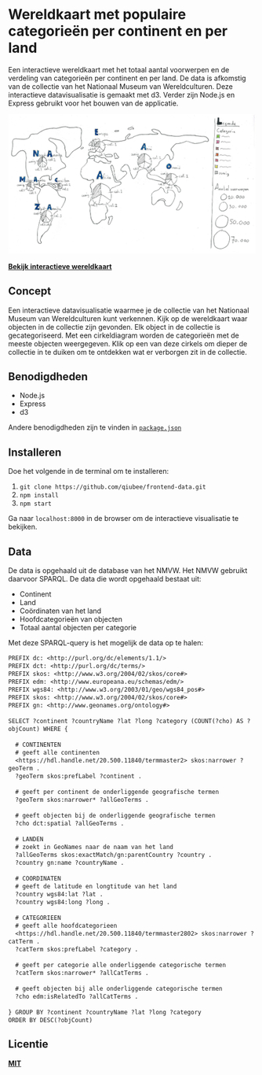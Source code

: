# Wereldkaart met populaire categorieën per continent en per land

Een interactieve wereldkaart met het totaal aantal voorwerpen en de verdeling van categorieën per continent en per land. De data is afkomstig van de collectie van het Nationaal Museum van Wereldculturen. Deze interactieve datavisualisatie is gemaakt met d3. Verder zijn Node.js en Express gebruikt voor het bouwen van de applicatie.

![World map with pie charts showing top 3 of categories with the most objects found in the collection of the National Museum of Worldcultures](images/concept-small-cut.jpg)

**[Bekijk interactieve wereldkaart](https://qiubee.github.io/frontend-data/)**

## Concept

Een interactieve datavisualisatie waarmee je de collectie van het Nationaal Museum van Wereldculturen kunt verkennen. Kijk op de wereldkaart waar objecten in de collectie zijn gevonden. Elk object in de collectie is gecategoriseerd. Met een cirkeldiagram worden de categorieën met de meeste objecten weergegeven. Klik op een van deze cirkels om dieper de collectie in te duiken om te ontdekken wat er verborgen zit in de collectie.

## Benodigdheden

* Node.js
* Express
* d3

Andere benodigdheden zijn te vinden in [`package.json`](https://github.com/qiubee/frontend-data/blob/master/package.json)

## Installeren

Doe het volgende in de terminal om te installeren:

1. `git clone https://github.com/qiubee/frontend-data.git`
2. `npm install`
3. `npm start`

Ga naar `localhost:8000` in de browser om de interactieve visualisatie te bekijken.

## Data

De data is opgehaald uit de database van het NMVW. Het NMVW gebruikt daarvoor SPARQL. De data die wordt opgehaald bestaat uit:

* Continent
* Land
* Coördinaten van het land
* Hoofdcategorieën van objecten
* Totaal aantal objecten per categorie

Met deze SPARQL-query is het mogelijk de data op te halen:

```SPARQL
PREFIX dc: <http://purl.org/dc/elements/1.1/>
PREFIX dct: <http://purl.org/dc/terms/>
PREFIX skos: <http://www.w3.org/2004/02/skos/core#>
PREFIX edm: <http://www.europeana.eu/schemas/edm/>
PREFIX wgs84: <http://www.w3.org/2003/01/geo/wgs84_pos#>
PREFIX skos: <http://www.w3.org/2004/02/skos/core#>
PREFIX gn: <http://www.geonames.org/ontology#>

SELECT ?continent ?countryName ?lat ?long ?category (COUNT(?cho) AS ?objCount) WHERE {
  
  # CONTINENTEN
  # geeft alle continenten
  <https://hdl.handle.net/20.500.11840/termmaster2> skos:narrower ?geoTerm .
  ?geoTerm skos:prefLabel ?continent .

  # geeft per continent de onderliggende geografische termen
  ?geoTerm skos:narrower* ?allGeoTerms .

  # geeft objecten bij de onderliggende geografische termen
  ?cho dct:spatial ?allGeoTerms .

  # LANDEN
  # zoekt in GeoNames naar de naam van het land
  ?allGeoTerms skos:exactMatch/gn:parentCountry ?country .
  ?country gn:name ?countryName .

  # COORDINATEN
  # geeft de latitude en longtitude van het land
  ?country wgs84:lat ?lat .
  ?country wgs84:long ?long .
  
  # CATEGORIEEN
  # geeft alle hoofdcategorieen
  <https://hdl.handle.net/20.500.11840/termmaster2802> skos:narrower ?catTerm .
  ?catTerm skos:prefLabel ?category .
  
  # geeft per categorie alle onderliggende categorische termen
  ?catTerm skos:narrower* ?allCatTerms .
  
  # geeft objecten bij alle onderliggende categorische termen
  ?cho edm:isRelatedTo ?allCatTerms .
  
} GROUP BY ?continent ?countryName ?lat ?long ?category
ORDER BY DESC(?objCount)
```

## Licentie

**[MIT](https://github.com/qiubee/functional-programming/blob/master/LICENSE)**
